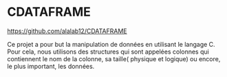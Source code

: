 # CDATAFRAME

https://github.com/alalab12/CDATAFRAME

Ce projet a pour but la manipulation de données en utilisant le langage C.
Pour cela, nous utilisons des structures qui sont appelées colonnes qui contiennent le nom de la colonne, sa taille( physique et logique) ou encore, le plus important, les données.
